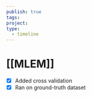 ```yaml
---
publish: true
tags: 
project: 
type:
  - timeline
---
```

# [[MLEM]]
- [x] Added cross validation
- [x] Ran on ground-truth dataset
